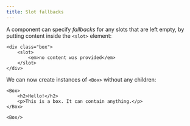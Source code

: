 ```yaml
---
title: Slot fallbacks
---
```


A component can specify _fallbacks_ for any slots that are left empty, by putting content inside the `<slot>` element:

```svelte
<div class="box">
	<slot>
		<em>no content was provided</em>
	</slot>
</div>
```

We can now create instances of `<Box>` without any children:

```svelte
<Box>
	<h2>Hello!</h2>
	<p>This is a box. It can contain anything.</p>
</Box>

<Box/>
```
